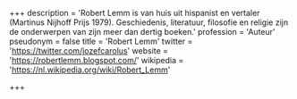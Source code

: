 +++
description = 'Robert Lemm is van huis uit hispanist en vertaler (Martinus Nijhoff Prijs 1979). Geschiedenis, literatuur, filosofie en religie zijn de onderwerpen van zijn meer dan dertig boeken.'
profession = 'Auteur'
pseudonym = false
title = 'Robert Lemm'
twitter = 'https://twitter.com/jozefcarolus'
website = 'https://robertlemm.blogspot.com/'
wikipedia = 'https://nl.wikipedia.org/wiki/Robert_Lemm'

+++
